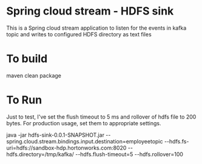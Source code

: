 # Spring cloud stream - HDFS sink

This is a Spring cloud stream application to listen for the events in kafka topic and writes to configured HDFS directory as text files

# To build

maven clean package

# To Run

Just to test, I've set the flush timeout to 5 ms and rollover of hdfs file to 200 bytes. For production usage, set them to appropriate settings. 

java -jar hdfs-sink-0.0.1-SNAPSHOT.jar --spring.cloud.stream.bindings.input.destination=employeetopic --hdfs.fs-uri=hdfs://sandbox-hdp.hortonworks.com:8020 --hdfs.directory=/tmp/kafka/ --hdfs.flush-timeout=5 --hdfs.rollover=100
